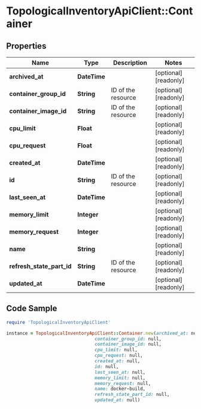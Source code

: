 # TopologicalInventoryApiClient::Container

## Properties

Name | Type | Description | Notes
------------ | ------------- | ------------- | -------------
**archived_at** | **DateTime** |  | [optional] [readonly] 
**container_group_id** | **String** | ID of the resource | [optional] [readonly] 
**container_image_id** | **String** | ID of the resource | [optional] [readonly] 
**cpu_limit** | **Float** |  | [optional] [readonly] 
**cpu_request** | **Float** |  | [optional] [readonly] 
**created_at** | **DateTime** |  | [optional] [readonly] 
**id** | **String** | ID of the resource | [optional] [readonly] 
**last_seen_at** | **DateTime** |  | [optional] [readonly] 
**memory_limit** | **Integer** |  | [optional] [readonly] 
**memory_request** | **Integer** |  | [optional] [readonly] 
**name** | **String** |  | [optional] [readonly] 
**refresh_state_part_id** | **String** | ID of the resource | [optional] [readonly] 
**updated_at** | **DateTime** |  | [optional] [readonly] 

## Code Sample

```ruby
require 'TopologicalInventoryApiClient'

instance = TopologicalInventoryApiClient::Container.new(archived_at: null,
                                 container_group_id: null,
                                 container_image_id: null,
                                 cpu_limit: null,
                                 cpu_request: null,
                                 created_at: null,
                                 id: null,
                                 last_seen_at: null,
                                 memory_limit: null,
                                 memory_request: null,
                                 name: docker-build,
                                 refresh_state_part_id: null,
                                 updated_at: null)
```


